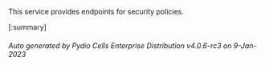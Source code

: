 






This service provides endpoints for security policies.

[:summary]

###### Auto generated by Pydio Cells Enterprise Distribution v4.0.6-rc3 on 9-Jan-2023
